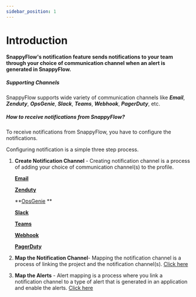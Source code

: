 ```yaml
---
sidebar_position: 1
---
```


# Introduction

**SnappyFlow's notification feature sends notifications to your team through your choice of communication channel when an alert is generated in SnappyFlow.**

##### Supporting Channels
SnappyFlow supports wide variety of communication channels like ***Email***, ***Zenduty***, ***OpsGenie***, ***Slack***, ***Teams***, ***Webhook***, ***PagerDuty***, etc.

##### How to receive notifications from SnappyFlow?

To receive notifications from SnappyFlow, you have to configure the notifications. 

Configuring notification is a simple three step process.

1. **Create Notification Channel** -  Creating notification channel is a process of adding your choice of communication channel(s) to the profile.

   **[Email](/docs/Alerts_notifications/Notifications/Create_Notification_Channel/email)** 
   
   [**Zenduty**](/docs/Alerts_notifications/Notifications/Create_Notification_Channel/zenduty)
   
   **[OpsGenie](/docs/Alerts_notifications/Notifications/Create_Notification_Channel/opsGenie) **
   
   [**Slack**](/docs/Alerts_notifications/Notifications/Create_Notification_Channel/slack)
   
   [**Teams**](/docs/Alerts_notifications/Notifications/Create_Notification_Channel/teams)
   
   [**Webhook**](/docs/Alerts_notifications/Notifications/Create_Notification_Channel/webhook)  
   
   [**PagerDuty** ](/docs/Alerts_notifications/Notifications/Create_Notification_Channel/pagerDuty)
   
2. **Map the Notification Channel**- Mapping the notification channel is a process of linking the project and the notification channel(s). [Click here](/docs/Alerts_notifications/Notifications/Map_Notification_Alerts/map_projects_to_channels)

3. **Map the Alerts** - Alert mapping is a process where you link a notification channel to a type of alert that is generated in an application and enable the alerts. [Click here](/docs/Alerts_notifications/Notifications/Map_Notification_Alerts/alert_mapping) 



